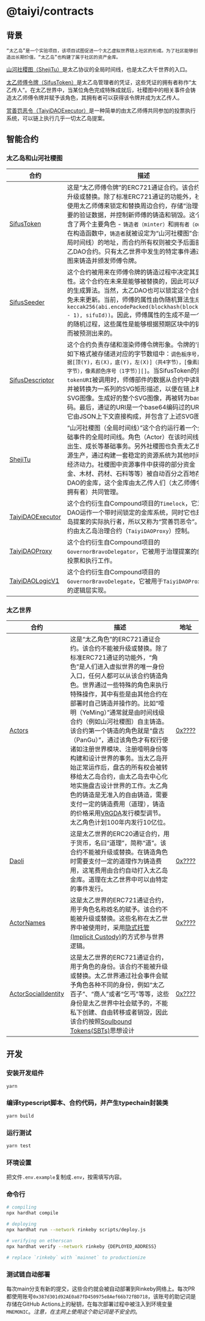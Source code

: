 # @taiyi/contracts

## 背景

    “太乙岛”是一个实验项目，该项目试图促进一个太乙虚拟世界链上社区的形成。为了社区能够创造出长期价值，“太乙岛”也构建了属于社区的资产金库。

[山河社稷图（ShejiTu）](./contracts/ShejiTu.sol)是太乙协议的全局时间线，也是太乙大千世界的入口。

[太乙师傅令牌（SifusToken）](./contracts/SifusToken.sol)是太乙岛管理者的凭证，这些凭证的拥有者称作“太乙传人”。在太乙世界中，当某位角色完成特殊成就后，社稷图中的相关事件会铸造太乙师傅令牌并赋予该角色，其拥有者可以获得该令牌并成为太乙传人。

[赏善罚恶令（TaiyiDAOExecutor）](./contracts/governance/TaiyiDAOExecutor.sol)是一种简单的由太乙师傅共同参加的投票执行系统，可以链上执行几乎一切太乙岛提案。

## 智能合约

### 太乙岛和山河社稷图

| 合约| 描述| 地址|
| ------------------------------------- | -------------------------------------- |-------------------------------------- |
| [SifusToken](./contracts/SifusToken.sol)                        | 这是“太乙师傅令牌”的ERC721通证合约。该合约不能被升级或替换。除了标准ERC721通证的功能外，社区还要使用太乙师傅来锁定和替换周边合约，存储“治理合约”需要的验证数据，并控制新师傅的铸造和销毁。这个合约包含了两个主要角色 - `铸造者（minter）`和`拥有者（owner）`。在构造函数中，`铸造者`就被设定为“山河社稷图”合约（全局时间线）的地址，而合约所有权则被交予后面部署的太乙DAO合约。只有太乙世界中发生的特定事件通过社稷图来铸造并颁发师傅令牌。| [0x????](https://etherscan.io/address/0x????) |
| [SifusSeeder](./contracts/SifusSeeder.sol)                      | 这个合约被用来在师傅令牌的铸造过程中决定其显示属性。这个合约在未来是能够被替换的，因此可以升级属性的生成算法。当然，太乙DAO也可以锁定这个合约来避免未来更新。当前，师傅的属性由伪随机算法生成：`keccak256(abi.encodePacked(blockhash(block.number - 1), sifuId))`。因此，师傅属性的生成不是一个完全的随机过程，这些属性是能够根据预期区块中的铸造事件而被预测出来的。| [0x????](https://etherscan.io/address/0x????) |
| [SifusDescriptor](./contracts/SifusDescriptor.sol)              | 这个合约负责存储和渲染师傅令牌形象。令牌的'部件'以如下格式被存储进对应的字节数组中：`调色板序号，边界数据[顶(Y)，右(X)，底(Y)，左(X)]（共4字节），[像素数量（1字节），像素颜色序号（1字节）][]`。当SifusToken的接口`tokenURI`被调用时，师傅部件的数据从合约中读取出来并被转换为一系列的SVG矩形描述，以便在链上构造SVG图像。生成好的整个SVG图像，再被转为base64编码。最后，通证的URI是一个base64编码过的URI数据，它由JSON上下文直接构成，并包含了上述SVG图像。| [0x????](https://etherscan.io/address/0x????) |
| [ShejiTu](./contracts/ShejiTu.sol)          | “山河社稷图（全局时间线）”这个合约运行着一个处理基础事件的全局时间线。角色（Actor）在该时间线中进行出生、成长等基础事务。另外社稷图也负责太乙世界的资源生产，通过构建一套稳定的资源系统为其他时间线提供经济动力。社稷图中资源事件中获得的部分资金（例如金、木材、药材、石料等等）被自动百分之百地存入太乙DAO的金库，这个金库由太乙传人们（太乙师傅令牌的拥有者）共同管理。| [0x????](https://etherscan.io/address/0x????) |
| [TaiyiDAOExecutor](./contracts/governance/TaiyiDAOExecutor.sol) | 这个合约衍生自Compound项目的`Timelock`，它为太乙DAO运作一个带时间锁定的金库系统，同时它也是太乙岛提案的实际执行者，所以又称为“赏善罚恶令”。这个合约由太乙岛治理合约（`TaiyiDAOProxy`）控制。| [0x????](https://etherscan.io/address/0x????) |
| [TaiyiDAOProxy](./contracts/governance/TaiyiDAOProxy.sol)       | 这个合约衍生自Compound项目的`GovernorBravoDelegator`，它被用于治理提案的创建、投票和执行工作。| [0x????](https://etherscan.io/address/0x????) |
| [TaiyiDAOLogicV1](./contracts/governance/TaiyiDAOLogicV1.sol)   | 这个合约衍生自Compound项目的`GovernorBravoDelegate`，它被用于`TaiyiDAOProxy`合约的逻辑层实现。| [0x????](https://etherscan.io/address/0x????) |

### 太乙世界

| 合约| 描述| 地址|
| ------------------------------------- | -------------------------------------- |-------------------------------------- |
| [Actors](./contracts/world/Actors.sol)                        | 这是“太乙角色”的ERC721通证合约。该合约不能被升级或替换。除了标准ERC721通证的功能外，“角色”是人们进入虚拟世界的唯一身份入口，任何人都可以从该合约铸造角色。世界通过一些特殊的角色来执行特殊操作，其中有些是由其他合约在部署时自己铸造并操作的。比如“噎明（YeMing）”通常就是由时间线级合约（例如山河社稷图）自主铸造。该合约第一个铸造的角色就是“盘古（PanGu）”，通过该角色才有权行使诸如注册世界模块、注册噎明身份等构建和设计世界的事务。当太乙岛开始正常运作后，盘古的所有权会被转移给太乙岛合约，由太乙岛去中心化地实施盘古设计世界的工作。太乙角色的铸造是无准入的自由铸造，需要支付一定的铸造费用（道理），铸造的价格采用[VRGDA](https://www.paradigm.xyz/2022/08/vrgda)发行模型调节。太乙角色计划100年内发行10亿位。| [0x????](https://etherscan.io/address/0x????) |
| [Daoli](./contracts/world/assets/Fungible.sol)                | 这是太乙世界的ERC20通证合约，用于货币，名曰“道理”，简称“道”。该合约不能被升级或替换。在铸造角色时需要支付一定的道理作为铸造费用，这笔费用由合约自动打入太乙岛金库。道理在太乙世界中可以由特定的事件发行。| [0x????](https://etherscan.io/address/0x????) |
| [ActorNames](./contracts/world/ActorNames.sol)                | 这是太乙世界的ERC721通证合约，用于角色名称姓名的赋予。该合约不能被升级或替换。这些名称在太乙世界中被使用时，采用[隐式托管(Implicit Custody)](https://github.com/sunflower-land/contracts#off-chain-syncrhonisation)的方式参与世界逻辑。| [0x????](https://etherscan.io/address/0x????) |
| [ActorSocialIdentity](./contracts/world/ActorSocialIdentity.sol)                | 这是太乙世界的ERC721通证合约，用于角色的身份。该合约不能被升级或替换。太乙世界通过社会事件会赋予角色各种不同的身份，例如“太乙百子”、“商人”或者“乞丐”等等，这些身份是太乙世界中社会赋予的，不能私下创建、自由转移或者销毁，因此该合约按照[Soulbound Tokens(SBTs)](https://papers.ssrn.com/sol3/papers.cfm?abstract_id=4105763)思想设计| [0x????](https://etherscan.io/address/0x????) |


## 开发

### 安装开发组件

```sh
yarn
```

### 编译typescript脚本、合约代码，并产生typechain封装类

```sh
yarn build
```

### 运行测试

```sh
yarn test
```

### 环境设置

把文件`.env.example`复制成`.env`，按需填写内容。

### 命令行

```sh
# compiling
npx hardhat compile

# deploying
npx hardhat run --network rinkeby scripts/deploy.js

# verifying on etherscan
npx hardhat verify --network rinkeby {DEPLOYED_ADDRESS}

# replace `rinkeby` with `mainnet` to productionize
```

### 测试链自动部署

每次main分支有新的提交，这些合约就会被自动部署到Rinkeby网络上。每次PR都使用账号`0x387d301d92AE0a87fD450975e8Aef66b72fBD718`，该账号的助记词是存储在GitHub Actions上的秘钥，在每次部署过程中被注入到环境变量`MNEMONIC`。_注意，在主网上使用这个助记词是不安全的_。
